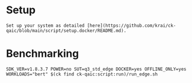 # Setup
    Set up your system as detailed [here](https://github.com/krai/ck-qaic/blob/main/script/setup.docker/README.md).

# Benchmarking
```
SDK_VER=v1.8.3.7 POWER=no SUT=q3_std_edge DOCKER=yes OFFLINE_ONLY=yes WORKLOADS="bert" $(ck find ck-qaic:script:run)/run_edge.sh
```

